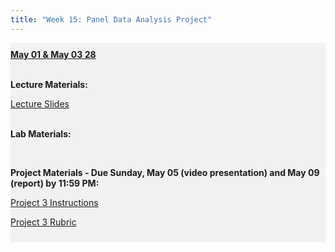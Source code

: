 ```yaml
---
title: "Week 15: Panel Data Analysis Project"
---
```


<div style="background-color:rgba(0, 0, 0, 0.0470588); text-align:left; vertical-align: middle; padding:10px 0;">
<b><u>May 01 & May 03 28</u></b> <br> <br>

<b>Lecture Materials:</b> <br>

<a  href="/materials/unit_03/week_03/lecture_03_week_03.html" target="_blank">Lecture Slides</a> <br> <br>


<b>Lab Materials:</b> <br>

<br>

<b>Project Materials - Due Sunday, May 05 (video presentation) and May 09 (report) by 11:59 PM:</b> <br>

<a  href="/materials/unit_03/week_03/project_3.html" target="_blank">Project 3 Instructions</a> <br> 

<a  href="/materials/unit_03/week_03/project_3_rubric.html" target="_blank">Project 3 Rubric</a> <br> 

 <!--
<a  href="/materials/unit_03/week_02/includes/min_wage_data.csv" target="_blank">min_wage_data.csv</a> <br> 

 <a  href="/materials/unit_03/week_02/lab_03_week_02.html" target="_blank">Lab Notes</a> <br>  
 

 <a  href="https://colostate-my.sharepoint.com/:f:/g/personal/jbayham_colostate_edu/EgFfaomIJ8VOoPLiTz6YXfEBXQqoY1eiOuDmpPpur7f9Ow?e=zDMuWi" target="_blank">Lab Datasets</a> <br> <br>

<b> Problem Set Materials - Due Thursday, April 27 by 11:59 PM:</b> <br>

 <a  href="/materials/unit_03/week_01/ps_03_week_01.html" target="_blank">Problem Set 1 Instructions</a> <br>  

<a  href="https://colostate-my.sharepoint.com/:f:/g/personal/jbayham_colostate_edu/Ene2gKXT9QBMr5Zb383dEeYBmvLFvFZR6PTwxUcGNza_0g?e=gwtVHm" target="_blank">Treatment datasets</a> <br> 

<a  href="https://colostate-my.sharepoint.com/:f:/g/personal/jbayham_colostate_edu/EsuPJcqiDPZFu0qJ-JONVLcB1gnp08EAm2LuTPAHVz2yqA?e=IsLJkA" target="_blank">Other datasets</a> <br> <br>
-->



</div>

<br> 

